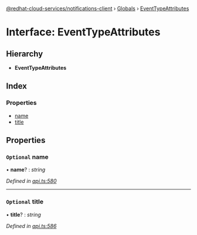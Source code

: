 [@redhat-cloud-services/notifications-client](../README.md) › [Globals](../globals.md) › [EventTypeAttributes](eventtypeattributes.md)

# Interface: EventTypeAttributes

## Hierarchy

* **EventTypeAttributes**

## Index

### Properties

* [name](eventtypeattributes.md#optional-name)
* [title](eventtypeattributes.md#optional-title)

## Properties

### `Optional` name

• **name**? : *string*

*Defined in [api.ts:580](https://github.com/RedHatInsights/javascript-clients/blob/master/packages/hooks/api.ts#L580)*

___

### `Optional` title

• **title**? : *string*

*Defined in [api.ts:586](https://github.com/RedHatInsights/javascript-clients/blob/master/packages/hooks/api.ts#L586)*
